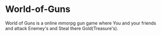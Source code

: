 # World-of-Guns
World of Guns is a online mmorpg gun game where You and your 
friends and attack Enemey's and Steal there Gold(Treasure's). 
